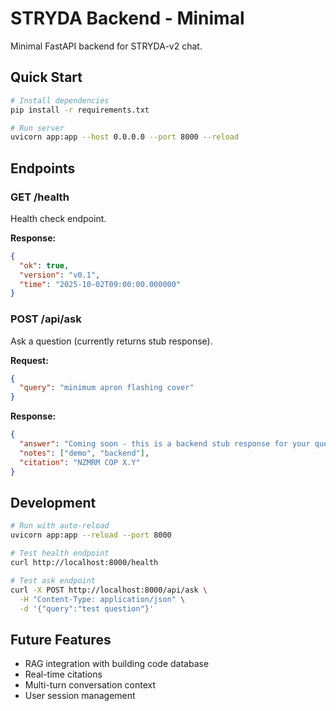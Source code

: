 # STRYDA Backend - Minimal

Minimal FastAPI backend for STRYDA-v2 chat.

## Quick Start

```bash
# Install dependencies
pip install -r requirements.txt

# Run server
uvicorn app:app --host 0.0.0.0 --port 8000 --reload
```

## Endpoints

### GET /health
Health check endpoint.

**Response:**
```json
{
  "ok": true,
  "version": "v0.1",
  "time": "2025-10-02T09:00:00.000000"
}
```

### POST /api/ask
Ask a question (currently returns stub response).

**Request:**
```json
{
  "query": "minimum apron flashing cover"
}
```

**Response:**
```json
{
  "answer": "Coming soon - this is a backend stub response for your query.",
  "notes": ["demo", "backend"],
  "citation": "NZMRM COP X.Y"
}
```

## Development

```bash
# Run with auto-reload
uvicorn app:app --reload --port 8000

# Test health endpoint
curl http://localhost:8000/health

# Test ask endpoint
curl -X POST http://localhost:8000/api/ask \
  -H "Content-Type: application/json" \
  -d '{"query":"test question"}'
```

## Future Features

- RAG integration with building code database
- Real-time citations
- Multi-turn conversation context
- User session management
